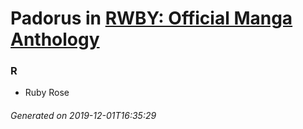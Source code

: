 # Padorus in [RWBY: Official Manga Anthology](https://myanimelist.net/manga/107982/RWBY__Official_Manga_Anthology)

### R
* Ruby Rose

###### Generated on 2019-12-01T16:35:29
